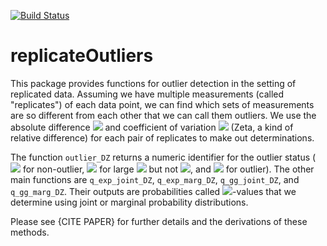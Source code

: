 [![Build Status](https://travis-ci.org/matthew-seth-smith/replicateOutliers.svg?branch=master)](https://travis-ci.org/matthew-seth-smith/replicateOutliers)

replicateOutliers
===

This package provides functions for outlier detection in the setting of
replicated data. Assuming we have multiple measurements (called "replicates") of
each data point, we can find which sets of measurements are so different from
each other that we can call them outliers. We use the absolute difference
<img src="https://latex.codecogs.com/gif.latex?\Delta"/>
and coefficient of variation
<img src="https://latex.codecogs.com/gif.latex?Z"/>
(Zeta, a kind of relative difference)
for each pair of replicates to make out determinations.

The function `outlier_DZ` returns a numeric identifier for the outlier status
(
<img src="https://latex.codecogs.com/gif.latex?0"/>
for non-outlier,
<img src="https://latex.codecogs.com/gif.latex?1"/>
for large
<img src="https://latex.codecogs.com/gif.latex?\Delta"/>
but not
<img src="https://latex.codecogs.com/gif.latex?Z"/>,
and
<img src="https://latex.codecogs.com/gif.latex?2"/>
for
outlier). The other main functions are `q_exp_joint_DZ`, `q_exp_marg_DZ`,
`q_gg_joint_DZ`, and `q_gg_marg_DZ`. Their outputs are probabilities called
<img src="https://latex.codecogs.com/gif.latex?q"/>-values
that we determine using joint or marginal probability distributions.

Please see {CITE PAPER} for further details and the derivations of these
methods.
